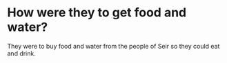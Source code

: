# How were they to get food and water?

They were to buy food and water from the people of Seir so they could eat and drink.
